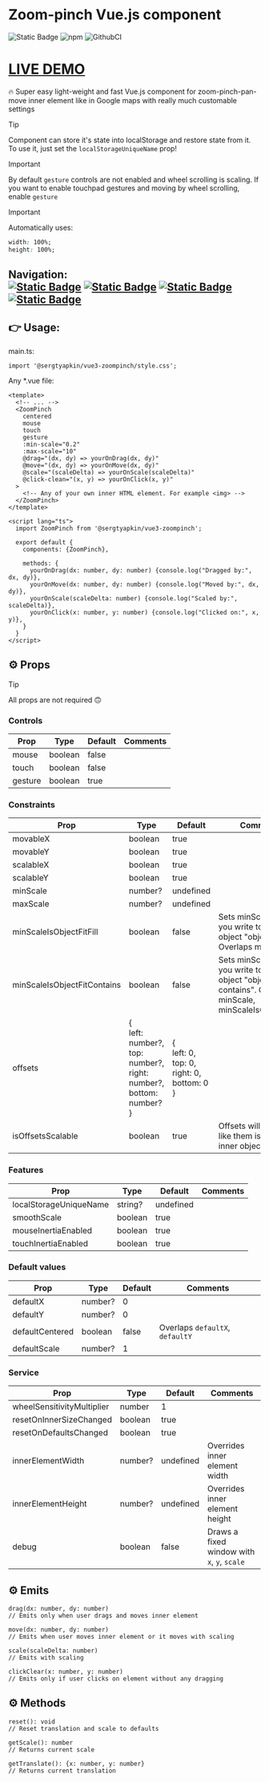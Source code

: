 # Zoom-pinch Vue.js component

![Static Badge](https://img.shields.io/badge/Vue.js-components-green)
![npm](https://img.shields.io/npm/dt/%40sergtyapkin%2Fvue3-zoompinch)
![GithubCI](https://github.com/sergtyapkin/vue3-zoompinch/actions/workflows/deploy.yaml/badge.svg)

# [LIVE DEMO](https://sergtyapkin.github.io/vue3-zoompinch/)

🔥 Super easy light-weight and fast Vue.js component for zoom-pinch-pan-move inner element like in Google maps with really
much customable settings

> [!TIP]
> Component can store it's state into localStorage and restore state from it.
> To use it, just set the `localStorageUniqueName` prop!

> [!IMPORTANT]
> By default `gesture` controls are not enabled and wheel scrolling is scaling.
> If you want to enable touchpad gestures and moving by wheel scrolling, enable `gesture`

> [!IMPORTANT]
> Automatically uses:
> ```CSS
> width: 100%;
> height: 100%;
> ```

**Navigation:** <br>
[![Static Badge](https://img.shields.io/badge/Usage-blue)](#-usage)
[![Static Badge](https://img.shields.io/badge/Props-blue)](#-props)
[![Static Badge](https://img.shields.io/badge/Emits-blue)](#-emits)
[![Static Badge](https://img.shields.io/badge/Methods-blue)](#-methods)
---

## 👉 Usage:
main.ts:
```JS
import '@sergtyapkin/vue3-zoompinch/style.css';
```
Any *.vue file:
```VUE
<template>
  <!-- ... -->
  <ZoomPinch
    centered
    mouse
    touch
    gesture
    :min-scale="0.2"
    :max-scale="10"
    @drag="(dx, dy) => yourOnDrag(dx, dy)"
    @move="(dx, dy) => yourOnMove(dx, dy)"
    @scale="(scaleDelta) => yourOnScale(scaleDelta)"
    @click-clean="(x, y) => yourOnClick(x, y)"
  >
    <!-- Any of your own inner HTML element. For example <img> -->
  </ZoomPinch>
</template>
```
```VUE
<script lang="ts">
  import ZoomPinch from '@sergtyapkin/vue3-zoompinch';
  
  export default {
    components: {ZoomPinch},
    
    methods: {
      yourOnDrag(dx: number, dy: number) {console.log("Dragged by:", dx, dy)},
      yourOnMove(dx: number, dy: number) {console.log("Moved by:", dx, dy)},
      yourOnScale(scaleDelta: number) {console.log("Scaled by:", scaleDelta)},
      yourOnClick(x: number, y: number) {console.log("Clicked on:", x, y)},
    }
  }
</script>
```

## ⚙️ Props

> [!TIP]
> All props are not required 🙃

### Controls

| Prop    | Type    | Default | Comments |
|---------|---------|---------|----------|
| mouse   | boolean | false   |          |
| touch   | boolean | false   |          |
| gesture | boolean | true    |          |

### Constraints

| Prop                        | Type                                                                                     | Default                                                         | Comments                                                                                                           |
|-----------------------------|------------------------------------------------------------------------------------------|-----------------------------------------------------------------|--------------------------------------------------------------------------------------------------------------------|
| movableX                    | boolean                                                                                  | true                                                            |                                                                                                                    |
| movableY                    | boolean                                                                                  | true                                                            |                                                                                                                    |
| scalableX                   | boolean                                                                                  | true                                                            |                                                                                                                    |
| scalableY                   | boolean                                                                                  | true                                                            |                                                                                                                    |
| minScale                    | number?                                                                                  | undefined                                                       |                                                                                                                    |
| maxScale                    | number?                                                                                  | undefined                                                       |                                                                                                                    |
| minScaleIsObjectFitFill     | boolean                                                                                  | false                                                           | Sets minScale as like you write to inner object "object-fit: fill". Overlaps minScale                              |
| minScaleIsObjectFitContains | boolean                                                                                  | false                                                           | Sets minScale as like you write to inner object "object-fit: contains". Overlaps minScale, minScaleIsObjectFitFill |
| offsets                     | {<br/> left: number?,<br/> top: number?,<br/> right: number?,<br/> bottom: number?<br/>} | {<br/>left: 0,<br/> top: 0,<br/> right: 0,<br/> bottom: 0<br/>} |                                                                                                                    |
| isOffsetsScalable           | boolean                                                                                  | true                                                            | Offsets will scales as like them is a part of inner object                                                         |

### Features

| Prop                   | Type    | Default   | Comments |
|------------------------|---------|-----------|----------|
| localStorageUniqueName | string? | undefined |          |
| smoothScale            | boolean | true      |          |
| mouseInertiaEnabled    | boolean | true      |          |
| touchInertiaEnabled    | boolean | true      |          |

### Default values

| Prop            | Type    | Default | Comments                        |
|-----------------|---------|---------|---------------------------------|
| defaultX        | number? | 0       |                                 |
| defaultY        | number? | 0       |                                 |
| defaultCentered | boolean | false   | Overlaps `defaultX`, `defaultY` |
| defaultScale    | number? | 1       |                                 |

### Service

| Prop                       | Type    | Default   | Comments                                    |
|----------------------------|---------|-----------|---------------------------------------------|
| wheelSensitivityMultiplier | number  | 1         |                                             |
| resetOnInnerSizeChanged    | boolean | true      |                                             |
| resetOnDefaultsChanged     | boolean | true      |                                             |
| innerElementWidth          | number? | undefined | Overrides inner element width               |
| innerElementHeight         | number? | undefined | Overrides inner element height              |
| debug                      | boolean | false     | Draws a fixed window with `x`, `y`, `scale` |

## ⚙️ Emits
```JS
drag(dx: number, dy: number)
// Emits only when user drags and moves inner element 
```
```JS
move(dx: number, dy: number)
// Emits when user moves inner element or it moves with scaling
```
```JS
scale(scaleDelta: number)
// Emits with scaling
```
```JS
clickClear(x: number, y: number)
// Emits only if user clicks on element without any dragging
```

## ⚙️ Methods
```JS
reset(): void
// Reset translation and scale to defaults
```
```JS
getScale(): number
// Returns current scale
```
```JS
getTranslate(): {x: number, y: number}
// Returns current translation
```
